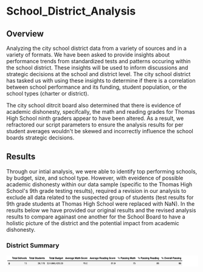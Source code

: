 # School_District_Analysis

## Overview
Analyzing the city school district data from a variety of sources and in a variety of formats. We have been asked to provide insights about performance trends from standardized tests and patterns occuring within the school district. These insights will be used to inform discussions and strategic decisions at the school and district level. The city school district has tasked us with using these insights to determine if there is a correlation between school performance and its funding, student population, or the school types (charter or district).  

The city school ditrcit board also determined that there is evidence of academic dishonesty, specifcally, the math and reading grades for Thomas High School ninth graders appear to have been altered. As a result, we refractored our script parameters to ensure the analysis results for per student averages wouldn't be skewed and incorrectly influence the school boards strategic decisions.  

## Results
Through our intial analysis, we were able to identify top performing schools, by budget, size, and school type. However, with eveidence of possible academic dishonesty within our data sample (specific to the Thomas High School's 9th grade testing results), required a revision in our analysis to exclude all data related to the suspected group of students (test results for 9th grade students at Thomas High School were replaced with NaN). In the results below we have provided our original results and the revised analysis results to compare againast one another for the School Board to have a holistic picture of the district and the potential impact from academic dishonesty. 

### District Summary

![district_summary_df_original_results_screenshot](https://github.com/Jflux05/School_District_Analysis/blob/8d5519beae5b34a7f18f52f0e7cc0d0b42a16713/Resources/district_summary_df_original.png)









